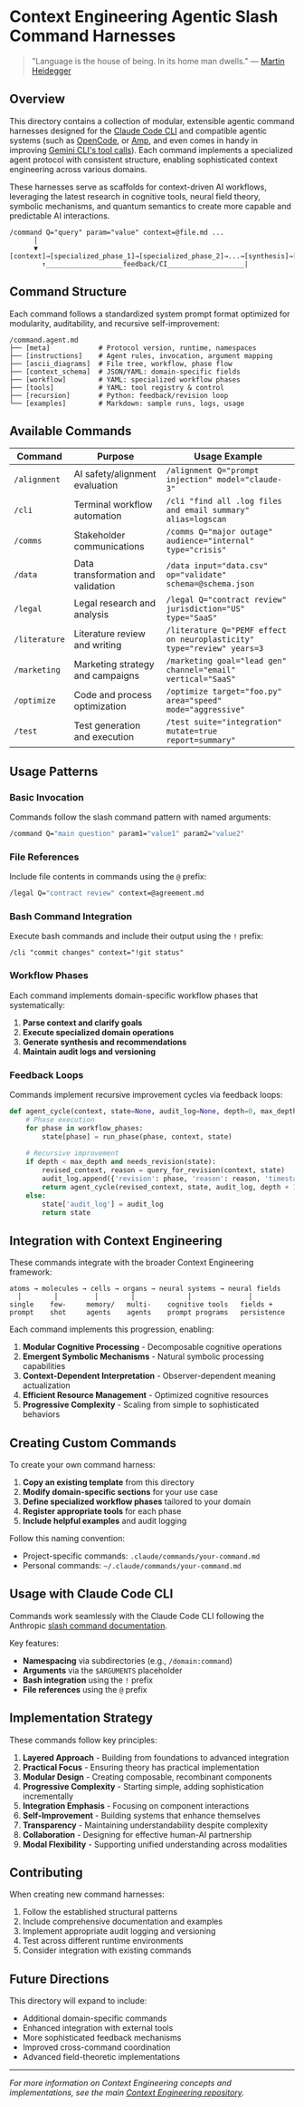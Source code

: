 # Context Engineering Agentic Slash Command Harnesses

> "Language is the house of being. In its home man dwells." — [Martin Heidegger](https://www.goodreads.com/quotes/10151861-language-is-the-house-of-being-in-its-home-man)

## Overview

This directory contains a collection of modular, extensible agentic command harnesses designed for the [Claude Code CLI](https://www.anthropic.com/claude-code) and compatible agentic systems (such as [OpenCode](https://opencode.ai/), or [Amp](https://sourcegraph.com/amp), and even comes in handy in improving [Gemini CLI's tool calls](https://github.com/google-gemini/gemini-cli)). Each command implements a specialized agent protocol with consistent structure, enabling sophisticated context engineering across various domains.

These harnesses serve as scaffolds for context-driven AI workflows, leveraging the latest research in cognitive tools, neural field theory, symbolic mechanisms, and quantum semantics to create more capable and predictable AI interactions.

```
/command Q="query" param="value" context=@file.md ...
      │
      ▼
[context]→[specialized_phase_1]→[specialized_phase_2]→...→[synthesis]→[audit/log]
        ↑___________________feedback/CI___________________|
```

## Command Structure

Each command follows a standardized system prompt format optimized for modularity, auditability, and recursive self-improvement:

```
/command.agent.md
├── [meta]            # Protocol version, runtime, namespaces
├── [instructions]    # Agent rules, invocation, argument mapping
├── [ascii_diagrams]  # File tree, workflow, phase flow
├── [context_schema]  # JSON/YAML: domain-specific fields
├── [workflow]        # YAML: specialized workflow phases
├── [tools]           # YAML: tool registry & control
├── [recursion]       # Python: feedback/revision loop
└── [examples]        # Markdown: sample runs, logs, usage
```

## Available Commands

| Command | Purpose | Usage Example |
|---------|---------|---------------|
| `/alignment` | AI safety/alignment evaluation | `/alignment Q="prompt injection" model="claude-3"` |
| `/cli` | Terminal workflow automation | `/cli "find all .log files and email summary" alias=logscan` |
| `/comms` | Stakeholder communications | `/comms Q="major outage" audience="internal" type="crisis"` |
| `/data` | Data transformation and validation | `/data input="data.csv" op="validate" schema=@schema.json` |
| `/legal` | Legal research and analysis | `/legal Q="contract review" jurisdiction="US" type="SaaS"` |
| `/literature` | Literature review and writing | `/literature Q="PEMF effect on neuroplasticity" type="review" years=3` |
| `/marketing` | Marketing strategy and campaigns | `/marketing goal="lead gen" channel="email" vertical="SaaS"` |
| `/optimize` | Code and process optimization | `/optimize target="foo.py" area="speed" mode="aggressive"` |
| `/test` | Test generation and execution | `/test suite="integration" mutate=true report=summary"` |

## Usage Patterns

### Basic Invocation

Commands follow the slash command pattern with named arguments:

```bash
/command Q="main question" param1="value1" param2="value2"
```

### File References

Include file contents in commands using the `@` prefix:

```bash
/legal Q="contract review" context=@agreement.md
```

### Bash Command Integration

Execute bash commands and include their output using the `!` prefix:

```
/cli "commit changes" context="!git status"
```

### Workflow Phases

Each command implements domain-specific workflow phases that systematically:

1. **Parse context and clarify goals**
2. **Execute specialized domain operations**
3. **Generate synthesis and recommendations**
4. **Maintain audit logs and versioning**

### Feedback Loops

Commands implement recursive improvement cycles via feedback loops:

```python
def agent_cycle(context, state=None, audit_log=None, depth=0, max_depth=4):
    # Phase execution
    for phase in workflow_phases:
        state[phase] = run_phase(phase, context, state)
    
    # Recursive improvement
    if depth < max_depth and needs_revision(state):
        revised_context, reason = query_for_revision(context, state)
        audit_log.append({'revision': phase, 'reason': reason, 'timestamp': get_time()})
        return agent_cycle(revised_context, state, audit_log, depth + 1, max_depth)
    else:
        state['audit_log'] = audit_log
        return state
```

## Integration with Context Engineering

These commands integrate with the broader Context Engineering framework:

```
atoms → molecules → cells → organs → neural systems → neural fields
  │        │         │        │             │              │
single    few-     memory/   multi-    cognitive tools   fields +
prompt    shot     agents    agents    prompt programs   persistence
```

Each command implements this progression, enabling:

1. **Modular Cognitive Processing** - Decomposable cognitive operations
2. **Emergent Symbolic Mechanisms** - Natural symbolic processing capabilities
3. **Context-Dependent Interpretation** - Observer-dependent meaning actualization
4. **Efficient Resource Management** - Optimized cognitive resources
5. **Progressive Complexity** - Scaling from simple to sophisticated behaviors

## Creating Custom Commands

To create your own command harness:

1. **Copy an existing template** from this directory
2. **Modify domain-specific sections** for your use case
3. **Define specialized workflow phases** tailored to your domain
4. **Register appropriate tools** for each phase
5. **Include helpful examples** and audit logging

Follow this naming convention:
- Project-specific commands: `.claude/commands/your-command.md`
- Personal commands: `~/.claude/commands/your-command.md`

## Usage with Claude Code CLI

Commands work seamlessly with the Claude Code CLI following the Anthropic [slash command documentation](https://docs.anthropic.com/en/docs/claude-code/slash-commands).

Key features:
- **Namespacing** via subdirectories (e.g., `/domain:command`)
- **Arguments** via the `$ARGUMENTS` placeholder
- **Bash integration** using the `!` prefix
- **File references** using the `@` prefix

## Implementation Strategy

These commands follow key principles:

1. **Layered Approach** - Building from foundations to advanced integration
2. **Practical Focus** - Ensuring theory has practical implementation
3. **Modular Design** - Creating composable, recombinant components
4. **Progressive Complexity** - Starting simple, adding sophistication incrementally
5. **Integration Emphasis** - Focusing on component interactions
6. **Self-Improvement** - Building systems that enhance themselves
7. **Transparency** - Maintaining understandability despite complexity
8. **Collaboration** - Designing for effective human-AI partnership
9. **Modal Flexibility** - Supporting unified understanding across modalities

## Contributing

When creating new command harnesses:

1. Follow the established structural patterns
2. Include comprehensive documentation and examples
3. Implement appropriate audit logging and versioning
4. Test across different runtime environments
5. Consider integration with existing commands

## Future Directions

This directory will expand to include:
- Additional domain-specific commands
- Enhanced integration with external tools
- More sophisticated feedback mechanisms
- Improved cross-command coordination
- Advanced field-theoretic implementations

---

*For more information on Context Engineering concepts and implementations, see the main [Context Engineering repository](https://github.com/davidkimai/Context-Engineering).*
